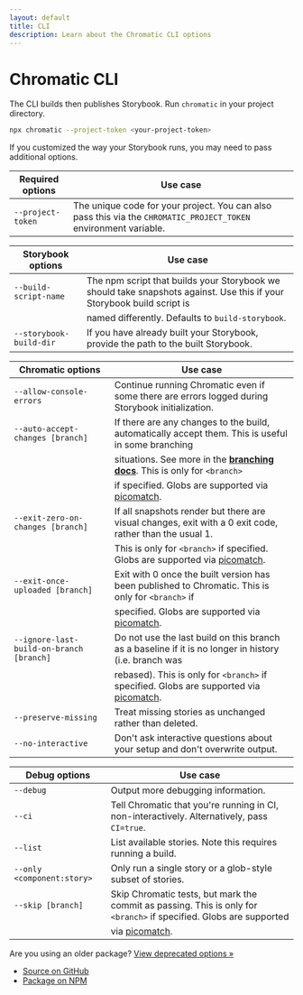 ```yaml
---
layout: default
title: CLI
description: Learn about the Chromatic CLI options
---
```


# Chromatic CLI

The CLI builds then publishes Storybook. Run `chromatic` in your project directory.

```bash
npx chromatic --project-token <your-project-token>
```

If you customized the way your Storybook runs, you may need to pass additional options.

| Required options  | Use case                                                                                                         |
| ----------------- | ---------------------------------------------------------------------------------------------------------------- |
| `--project-token` | The unique code for your project. You can also pass this via the `CHROMATIC_PROJECT_TOKEN` environment variable. |

| Storybook options       | Use case                                                                                                               |
| ----------------------- | ---------------------------------------------------------------------------------------------------------------------- |
| `--build-script-name`   | The npm script that builds your Storybook we should take snapshots against. Use this if your Storybook build script is |
|                         | named differently. Defaults to `build-storybook`.                                                                      |
| `--storybook-build-dir` | If you have already built your Storybook, provide the path to the built Storybook.                                     |

| Chromatic options                        | Use case                                                                                                |
| ---------------------------------------- | ------------------------------------------------------------------------------------------------------- |
| `--allow-console-errors`                 | Continue running Chromatic even if some there are errors logged during Storybook initialization.        |
| `--auto-accept-changes [branch]`         | If there are any changes to the build, automatically accept them. This is useful in some branching      |
|                                          | situations. See more in the [**branching docs**](branching-and-baselines). This is only for `<branch>`  |
|                                          | if specified. Globs are supported via [picomatch].                                                      |
| `--exit-zero-on-changes [branch]`        | If all snapshots render but there are visual changes, exit with a 0 exit code, rather than the usual 1. |
|                                          | This is only for `<branch>` if specified. Globs are supported via [picomatch].                          |
| `--exit-once-uploaded [branch]`          | Exit with 0 once the built version has been published to Chromatic. This is only for `<branch>` if      |
|                                          | specified. Globs are supported via [picomatch].                                                         |
| `--ignore-last-build-on-branch [branch]` | Do not use the last build on this branch as a baseline if it is no longer in history (i.e. branch was   |
|                                          | rebased). This is only for `<branch>` if specified. Globs are supported via [picomatch].                |
| `--preserve-missing`                     | Treat missing stories as unchanged rather than deleted.                                                 |
| `--no-interactive`                       | Don't ask interactive questions about your setup and don't overwrite output.                            |

| Debug options              | Use case                                                                                                            |
| -------------------------- | ------------------------------------------------------------------------------------------------------------------- |
| `--debug`                  | Output more debugging information.                                                                                  |
| `--ci`                     | Tell Chromatic that you're running in CI, non-interactively. Alternatively, pass `CI=true`.                         |
| `--list`                   | List available stories. Note this requires running a build.                                                         |
| `--only <component:story>` | Only run a single story or a glob-style subset of stories.                                                          |
| `--skip [branch]`          | Skip Chromatic tests, but mark the commit as passing. This is only for `<branch>` if specified. Globs are supported |
|                            | via [picomatch].                                                                                                    |

Are you using an older package? [View deprecated options »](https://github.com/chromaui/chromatic-cli/#storybook-options)

- [Source on GitHub](https://github.com/chromaui/chromatic-cli#main-options)
- [Package on NPM](https://www.npmjs.com/package/chromatic)

[picomatch]: https://www.npmjs.com/package/picomatch
